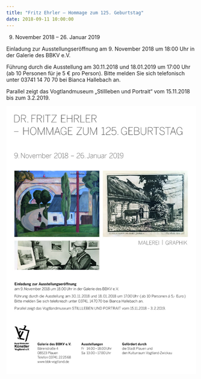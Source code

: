 ```yaml
---
title: "Fritz Ehrler – Hommage zum 125. Geburtstag"
date: 2018-09-11 10:00:00
---
```

9. November 2018 – 26. Januar 2019

Einladung zur Ausstellungseröffnung am 9. November 2018 um 18:00 Uhr in der Galerie des BBKV e.V.

Führung durch die Ausstellung am 30.11.2018 und 18.01.2019 um 17:00 Uhr (ab 10 Personen für je 5 € pro Person). Bitte melden Sie sich telefonisch unter <span style="white-space: nowrap;">03741 14 70 70</span> bei Bianca Hallebach an.

Parallel zeigt das Vogtlandmuseum „Stillleben und Portrait“ vom 15.11.2018 bis zum 3.2.2019.

![Plakat zum vorangegangenen Text: Eine Einladung zu „Fritz Ehrler – Hommage zum 125. Geburtstag“](/img/fritz-ehrler-hommage/plakat.jpg)
